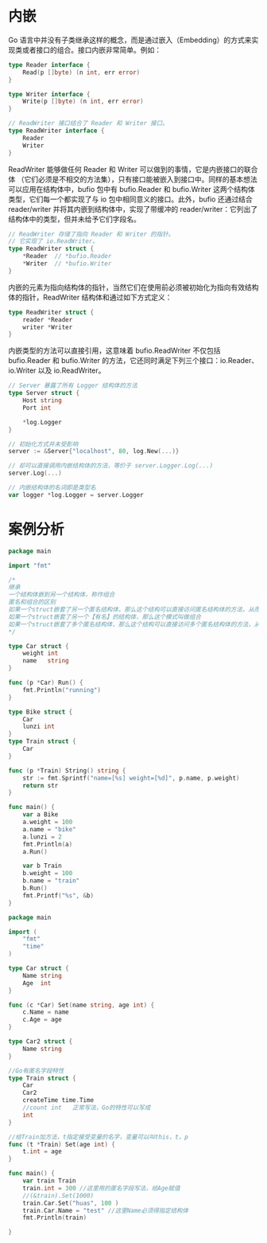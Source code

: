 # 内嵌

Go 语言中并没有子类继承这样的概念，而是通过嵌入（Embedding）的方式来实现类或者接口的组合。接口内嵌非常简单。例如：

```go
type Reader interface {
	Read(p []byte) (n int, err error)
}

type Writer interface {
	Write(p []byte) (n int, err error)
}

// ReadWriter 接口结合了 Reader 和 Writer 接口。
type ReadWriter interface {
	Reader
	Writer
}
```

ReadWriter 能够做任何 Reader 和 Writer 可以做到的事情，它是内嵌接口的联合体 （它们必须是不相交的方法集），只有接口能被嵌入到接口中。同样的基本想法可以应用在结构体中，bufio 包中有 bufio.Reader 和 bufio.Writer 这两个结构体类型，它们每一个都实现了与 io 包中相同意义的接口。此外，bufio 还通过结合 reader/writer 并将其内嵌到结构体中，实现了带缓冲的 reader/writer：它列出了结构体中的类型，但并未给予它们字段名。

```go
// ReadWriter 存储了指向 Reader 和 Writer 的指针。
// 它实现了 io.ReadWriter。
type ReadWriter struct {
	*Reader  // *bufio.Reader
	*Writer  // *bufio.Writer
}
```

内嵌的元素为指向结构体的指针，当然它们在使用前必须被初始化为指向有效结构体的指针，ReadWriter 结构体和通过如下方式定义：

```go
type ReadWriter struct {
	reader *Reader
	writer *Writer
}
```

内嵌类型的方法可以直接引用，这意味着 bufio.ReadWriter 不仅包括 bufio.Reader 和 bufio.Writer 的方法，它还同时满足下列三个接口：io.Reader、io.Writer 以及 io.ReadWriter。

```go
// Server 暴露了所有 Logger 结构体的方法
type Server struct {
    Host string
	Port int

    *log.Logger
}

// 初始化方式并未受影响
server := &Server{"localhost", 80, log.New(...)}

// 却可以直接调用内嵌结构体的方法，等价于 server.Logger.Log(...)
server.Log(...)

// 内嵌结构体的名词即是类型名
var logger *log.Logger = server.Logger
```

# 案例分析

```go
package main

import "fmt"

/*
继承
一个结构体嵌到另一个结构体，称作组合
匿名和组合的区别
如果一个struct嵌套了另一个匿名结构体，那么这个结构可以直接访问匿名结构体的方法，从而实现继承
如果一个struct嵌套了另一个【有名】的结构体，那么这个模式叫做组合
如果一个struct嵌套了多个匿名结构体，那么这个结构可以直接访问多个匿名结构体的方法，从而实现多重继承
*/

type Car struct {
    weight int
    name   string
}

func (p *Car) Run() {
    fmt.Println("running")
}

type Bike struct {
    Car
    lunzi int
}
type Train struct {
    Car
}

func (p *Train) String() string {
    str := fmt.Sprintf("name=[%s] weight=[%d]", p.name, p.weight)
    return str
}

func main() {
    var a Bike
    a.weight = 100
    a.name = "bike"
    a.lunzi = 2
    fmt.Println(a)
    a.Run()

    var b Train
    b.weight = 100
    b.name = "train"
    b.Run()
    fmt.Printf("%s", &b)
}
```

```go
package main

import (
    "fmt"
    "time"
)

type Car struct {
    Name string
    Age  int
}

func (c *Car) Set(name string, age int) {
    c.Name = name
    c.Age = age
}

type Car2 struct {
    Name string
}

//Go有匿名字段特性
type Train struct {
    Car
    Car2
    createTime time.Time
    //count int   正常写法，Go的特性可以写成
    int
}

//给Train加方法，t指定接受变量的名字，变量可以叫this，t，p
func (t *Train) Set(age int) {
    t.int = age
}

func main() {
    var train Train
    train.int = 300 //这里用的匿名字段写法，给Age赋值
    //(&train).Set(1000)
    train.Car.Set("huas", 100 )
    train.Car.Name = "test" //这里Name必须得指定结构体
    fmt.Println(train)

}
```
